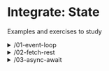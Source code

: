 # Integrate: State

Examples and exercises to study

<!-- BEGIN TOC -->
<li style='list-style-type: none;'><details><summary>/01-event-loop</summary>

<ul>  <li style='list-style-type: none;'><details><summary>/examples</summary>

<ul>    <li style='list-style-type: none;'><details><summary>/sketchpad</summary>

<ul><ul>      <li><a href="./01-event-loop/examples/sketchpad/index.html" target="_blank">/index.html</a></li>
</ul>
</ul></details></li>    <li style='list-style-type: none;'><details><summary>/whack-a-mole</summary>

<ul><ul>      <li><a href="./01-event-loop/examples/whack-a-mole/index.html" target="_blank">/index.html</a></li>
</ul>
</ul></details></li>
</ul></details></li>  <li style='list-style-type: none;'><details><summary>/exercises</summary>

<ul>    <li style='list-style-type: none;'><details><summary>/cyclo</summary>

<ul><ul>      <li><a href="./01-event-loop/exercises/cyclo/index.html" target="_blank">/index.html</a></li>
</ul>
</ul></details></li>    <li style='list-style-type: none;'><details><summary>/cyclo-demo</summary>

<ul><ul>      <li><a href="./01-event-loop/exercises/cyclo-demo/index.html" target="_blank">/index.html</a></li>
</ul>
</ul></details></li>
</ul></details></li>
</ul></details></li><li style='list-style-type: none;'><details><summary>/02-fetch-rest</summary>

<ul>  <li style='list-style-type: none;'><details><summary>/examples</summary>

<ul>    <li style='list-style-type: none;'><details><summary>/explore-albums</summary>

<ul><ul>      <li><a href="./02-fetch-rest/examples/explore-albums/index.html" target="_blank">/index.html</a></li>
</ul>
</ul></details></li>    <li style='list-style-type: none;'><details><summary>/explore-posts</summary>

<ul><ul>      <li><a href="./02-fetch-rest/examples/explore-posts/index.html" target="_blank">/index.html</a></li>
</ul>
</ul></details></li>    <li style='list-style-type: none;'><details><summary>/explore-users</summary>

<ul><ul>      <li><a href="./02-fetch-rest/examples/explore-users/index.html" target="_blank">/index.html</a></li>
</ul>
</ul></details></li>
</ul></details></li>  <li style='list-style-type: none;'><details><summary>/exercises</summary>

<ul>    <li style='list-style-type: none;'><details><summary>/explore-pokemon</summary>

<ul><ul>      <li><a href="./02-fetch-rest/exercises/explore-pokemon/index.html" target="_blank">/index.html</a></li>
</ul>
</ul></details></li>    <li style='list-style-type: none;'><details><summary>/explore-pokemon-demo</summary>

<ul><ul>      <li><a href="./02-fetch-rest/exercises/explore-pokemon-demo/index.html" target="_blank">/index.html</a></li>
</ul>
</ul></details></li>
</ul></details></li>
</ul></details></li><li style='list-style-type: none;'><details><summary>/03-async-await</summary>

<ul>  <li style='list-style-type: none;'><details><summary>/explore-albums</summary>

<ul><ul>    <li><a href="./03-async-await/explore-albums/index.html" target="_blank">/index.html</a></li>
</ul>
</ul></details></li>  <li style='list-style-type: none;'><details><summary>/explore-posts</summary>

<ul><ul>    <li><a href="./03-async-await/explore-posts/index.html" target="_blank">/index.html</a></li>
</ul>
</ul></details></li>  <li style='list-style-type: none;'><details><summary>/explore-users</summary>

<ul><ul>    <li><a href="./03-async-await/explore-users/index.html" target="_blank">/index.html</a></li>
</ul>
</ul></details></li>
</ul></details></li>

<!-- END TOC -->
